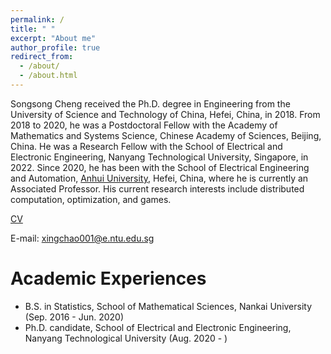 ```yaml
---
permalink: /
title: " "
excerpt: "About me"
author_profile: true
redirect_from: 
  - /about/
  - /about.html
---
```


Songsong Cheng received the Ph.D. degree in Engineering from the University of Science and Technology of China, Hefei, China, in 2018. From 2018 to 2020, he was a Postdoctoral Fellow with the Academy of Mathematics and Systems Science, Chinese Academy of Sciences, Beijing, China. He was a Research Fellow with the School of Electrical and Electronic Engineering, Nanyang Technological University, Singapore, in 2022. Since 2020, he has been with the School of Electrical Engineering and Automation, [Anhui University](HTTP://www.http://www.ahu.edu.cn/), Hefei, China, where he is currently an Associated Professor. His current research interests include distributed computation, optimization, and games.

[CV](../files/Academic_CV.pdf)

E-mail: xingchao001@e.ntu.edu.sg

Academic Experiences
======
* B.S. in Statistics, School of Mathematical Sciences, Nankai University (Sep. 2016 - Jun. 2020)
* Ph.D. candidate, School of Electrical and Electronic Engineering, Nanyang Technological University (Aug. 2020 - )

